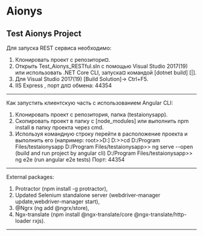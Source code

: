 # Aionys
Test Aionys Project
--------------------------------------------------------------------------------------------------
Для запуска REST сервиса необходимо:
1) Клонировать проект с репозитори¤.
2) Открыть Test_Aionys_RESTful.sln с помощью Visual Studio 2017(19) или использовать
.NET Core CLI, запуска¤ командой [dotnet build] [<PROJECT>|<SOLUTION>].
3) Для Visual Studio 2017(19) [Build Solution]-> Ctrl+F5.
4) IIS Express , порт дл¤ обмена: 44354
--------------------------------------------------------------------------------------------------
Как запустить клиентскую часть с использованием Angular CLI:
1) Клонировать проект с репозитория, папка (testaionysapp).
2) Скопировать проект в папку с [node_modules] или  выполнить npm install в папку проекта через cmd.
3) Используя командную строку перейти в расположение проекта и выполнить его (например: 
root>>D:]
D:>>cd D:/Program Files/testaionysapp
D:/Program Files/testaionysapp>> ng serve --open (build and run project by angular cli)
D:/Program Files/testaionysapp>> ng e2e (run angular e2e tests)
Порт: 44354
--------------------------------------------------------------------------------------------------
External packages:
1) Protractor (npm install -g protractor),
2) Updated Selenium standalone server (webdriver-manager update,webdriver-manager start),
3) @Ngrx (ng add @ngrx/store),
4) Ngx-translate (npm install @ngx-translate/core @ngx-translate/http-loader rxjs).
--------------------------------------------------------------------------------------------------

